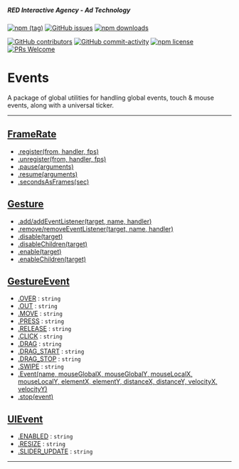 ##### RED Interactive Agency - Ad Technology

[![npm
(tag)](https://img.shields.io/npm/v/@ff0000-ad-tech%2Fad-events.svg?style=flat-square)](https://www.npmjs.com/package/@ff0000-ad-tech%2Fad-events)
[![GitHub
issues](https://img.shields.io/github/issues/ff0000-ad-tech/ad-events.svg?style=flat-square)](https://github.com/ff0000-ad-tech/ad-events)
[![npm
downloads](https://img.shields.io/npm/dm/@ff0000-ad-tech%2Fad-events.svg?style=flat-square)](https://www.npmjs.com/package/@ff0000-ad-tech%2Fad-events)

[![GitHub
contributors](https://img.shields.io/github/contributors/ff0000-ad-tech/ad-events.svg?style=flat-square)](https://github.com/ff0000-ad-tech/ad-events/graphs/contributors/)
[![GitHub
commit-activity](https://img.shields.io/github/commit-activity/y/ff0000-ad-tech/ad-events.svg?style=flat-square)](https://github.com/ff0000-ad-tech/ad-events/commits/master)
[![npm
license](https://img.shields.io/npm/l/@ff0000-ad-tech%2Fad-events.svg?style=flat-square)](https://github.com/ff0000-ad-tech/ad-events/blob/master/LICENSE)
[![PRs
Welcome](https://img.shields.io/badge/PRs-welcome-brightgreen.svg?style=flat-square)](http://makeapullrequest.com)

# Events

A package of global utilities for handling global events, touch & mouse events, along with a universal ticker.

---

## <a name="FrameRate" href="./docs/FrameRate.md">FrameRate</a>

-   <a href="./docs/FrameRate.md#FrameRate.register">.register(from, handler, fps)</a>
-   <a href="./docs/FrameRate.md#FrameRate.unregister">.unregister(from, handler, fps)</a>
-   <a href="./docs/FrameRate.md#FrameRate.pause">.pause(arguments)</a>
-   <a href="./docs/FrameRate.md#FrameRate.resume">.resume(arguments)</a>
-   <a href="./docs/FrameRate.md#FrameRate.secondsAsFrames">.secondsAsFrames(sec)</a>

## <a name="Gesture" href="./docs/Gesture.md">Gesture</a>

-   <a href="./docs/Gesture.md#Gesture.add/addEventListener">.add/addEventListener(target, name, handler)</a>
-   <a href="./docs/Gesture.md#Gesture.remove/removeEventListener">.remove/removeEventListener(target, name, handler)</a>
-   <a href="./docs/Gesture.md#Gesture.disable">.disable(target)</a>
-   <a href="./docs/Gesture.md#Gesture.disableChildren">.disableChildren(target)</a>
-   <a href="./docs/Gesture.md#Gesture.enable">.enable(target)</a>
-   <a href="./docs/Gesture.md#Gesture.enableChildren">.enableChildren(target)</a>

## <a name="GestureEvent" href="./docs/GestureEvent.md">GestureEvent</a>

-   <a href="./docs/GestureEvent.md#GestureEvent.OVER">.OVER</a> : <code>string</code>
-   <a href="./docs/GestureEvent.md#GestureEvent.OUT">.OUT</a> : <code>string</code>
-   <a href="./docs/GestureEvent.md#GestureEvent.MOVE">.MOVE</a> : <code>string</code>
-   <a href="./docs/GestureEvent.md#GestureEvent.PRESS">.PRESS</a> : <code>string</code>
-   <a href="./docs/GestureEvent.md#GestureEvent.RELEASE">.RELEASE</a> : <code>string</code>
-   <a href="./docs/GestureEvent.md#GestureEvent.CLICK">.CLICK</a> : <code>string</code>
-   <a href="./docs/GestureEvent.md#GestureEvent.DRAG">.DRAG</a> : <code>string</code>
-   <a href="./docs/GestureEvent.md#GestureEvent.DRAG_START">.DRAG_START</a> : <code>string</code>
-   <a href="./docs/GestureEvent.md#GestureEvent.DRAG_STOP">.DRAG_STOP</a> : <code>string</code>
-   <a href="./docs/GestureEvent.md#GestureEvent.SWIPE">.SWIPE</a> : <code>string</code>
-   <a href="./docs/GestureEvent.md#GestureEvent.Event">.Event(name, mouseGlobalX, mouseGlobalY, mouseLocalX, mouseLocalY, elementX, elementY, distanceX, distanceY, velocityX, velocityY)</a>
-   <a href="./docs/GestureEvent.md#GestureEvent.stop">.stop(event)</a>

## <a name="UIEvent" href="./docs/UIEvent.md">UIEvent</a>

-   <a href="./docs/UIEvent.md#UIEvent.ENABLED">.ENABLED</a> : <code>string</code>
-   <a href="./docs/UIEvent.md#UIEvent.RESIZE">.RESIZE</a> : <code>string</code>
-   <a href="./docs/UIEvent.md#UIEvent.SLIDER_UPDATE">.SLIDER_UPDATE</a> : <code>string</code>

---
